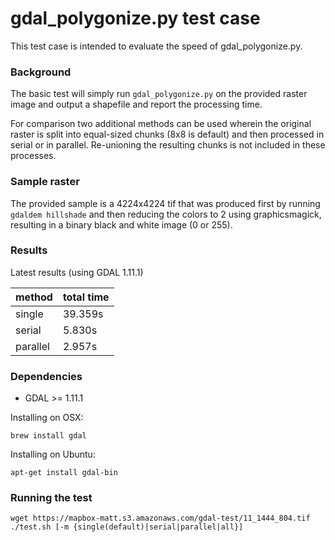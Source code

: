 # gdal_polygonize.py test case
This test case is intended to evaluate the speed of gdal_polygonize.py.

### Background
The basic test will simply run `gdal_polygonize.py` on the provided raster image and output a shapefile and report the processing time.

For comparison two additional methods can be used wherein the original raster is split into equal-sized chunks (8x8 is default) and then processed in serial or in parallel. Re-unioning the resulting chunks is not included in these processes.

### Sample raster
The provided sample is a 4224x4224 tif that was produced first by running `gdaldem hillshade` and then reducing the colors to 2 using graphicsmagick, resulting in a binary black and white image (0 or 255).

### Results

Latest results (using GDAL 1.11.1)

method | total time
----- | -----
single | 39.359s
serial | 5.830s
parallel | 2.957s


### Dependencies
- GDAL >= 1.11.1

Installing on OSX:

`brew install gdal`

Installing on Ubuntu:

`apt-get install gdal-bin`

### Running the test

```
wget https://mapbox-matt.s3.amazonaws.com/gdal-test/11_1444_804.tif
./test.sh [-m {single(default)|serial|parallel|all}]
```

